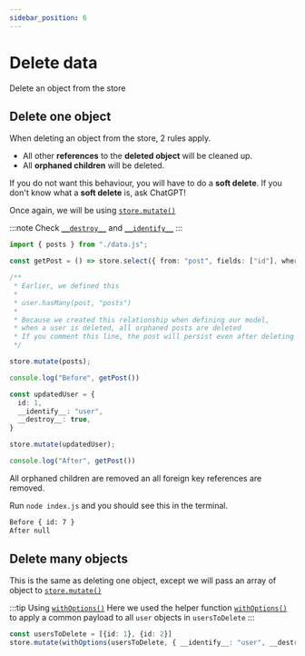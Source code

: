 ```yaml
---
sidebar_position: 6
---
```




# Delete data

Delete an object from the store



## Delete one object

When deleting an object from the store, 2 rules apply.

- All other **references** to the **deleted object** will be cleaned up.
- All **orphaned children** will be deleted.

If you do not want this behaviour, you will have to do a **soft delete**. If you don't know what a **soft delete** is, ask ChatGPT!

Once again, we will be using [`store.mutate()`](../api/store.mutate)

:::note
Check [`__destroy__`](../api/store.mutate#__destroy__) and [`__identify__`](../api/store.mutate#__identify__)
:::
```ts title="example-project/index.js"
import { posts } from "./data.js";

const getPost = () => store.select({ from: "post", fields: ["id"], where: { id: 7 } })

/**
 * Earlier, we defined this
 * 
 * user.hasMany(post, "posts")
 * 
 * Because we created this relationship when defining our model,
 * when a user is deleted, all orphaned posts are deleted
 * If you comment this line, the post will persist even after deleting the user.
 */

store.mutate(posts);

console.log("Before", getPost())

const updatedUser = {
  id: 1,
  __identify__: "user",
  __destroy__: true,
}

store.mutate(updatedUser);

console.log("After", getPost())
```

All orphaned children are removed an all foreign key references are removed.

Run `node index.js` and you should see this in the terminal.
```bash
Before { id: 7 }
After null
```


## Delete many objects

This is the same as deleting one object, except we will pass an array of object to [`store.mutate()`](../api/store.mutate)

:::tip Using [`withOptions()`](../api/withOptions)
Here we used the helper function [`withOptions()`](../api/withOptions) to apply a common payload to all `user` objects in `usersToDelete`
:::
```ts
const usersToDelete = [{id: 1}, {id: 2}]
store.mutate(withOptions(usersToDelete, { __identify__: "user", __destroy__: true }));
```